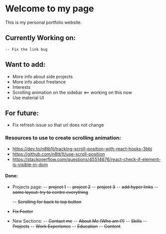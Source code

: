 # Welcome to my page

This is my personal portfolio website.

## Currently Working on:

    -- Fix the link bug

## Want to add:

-   More info about side projects
-   More info about freelance
-   Interests
-   Scrolling animation on the sidebar <== working on this now
-   Use material UI

## For future:

-   Fix refresh issue so that url does not change

### Resources to use to create scrolling animation:

-   https://dev.to/n8tb1t/tracking-scroll-position-with-react-hooks-3bbj
-   https://github.com/n8tb1t/use-scroll-position
-   https://stackoverflow.com/questions/45514676/react-check-if-element-is-visible-in-dom

#### Done:

-   Projects page:
    -- ~~project 1~~
    -- ~~project 2~~
    -- ~~project 3~~
    -- ~~add hyper links~~
    -- ~~some layout: try to centre everything~~

    -- ~~Scrolling for back to top button~~

-   ~~Fix Footer~~

-   New Sections:
    -- ~~Contact me~~
    -- ~~About Me (Who am I?)~~
    -- ~~Skills~~
    -- ~~Projects~~
    -- ~~Work Experience~~
    -- ~~Education~~
    -- ~~Content~~
